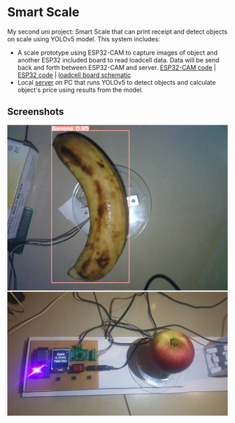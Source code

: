 # Smart Scale

My second uni project: Smart Scale that can print receipt and detect objects on scale using YOLOv5 model.
This system includes:
- A scale prototype using ESP32-CAM to capture images of object and another ESP32 included board to read loadcell data. Data will be send back and forth between ESP32-CAM and server. [ESP32-CAM code](/esp32/esp32camjson/) | [ESP32 code](/esp32/loadcell/) | [loadcell board schematic](/schematic)
- Local [server](/backend/) on PC that runs YOLOv5 to detect objects and calculate object's price using results from the model.

## Screenshots
<img src="backend/runs/detect/exp/image0.jpg" width=640 />
<img src="assets/1.jpg" width=640 />